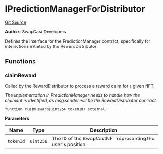 # IPredictionManagerForDistributor
[Git Source](https://github.com/s-di-cola/swapcast/blob/4b3bf884f5e8c2b3dd98a217f8f4199a2e53fc50/src/interfaces/IPredictionManagerForDistributor.sol)

**Author:**
SwapCast Developers

Defines the interface for the PredictionManager contract, specifically for interactions
initiated by the RewardDistributor.


## Functions
### claimReward

Called by the RewardDistributor to process a reward claim for a given NFT.

*The implementation in PredictionManager needs to handle how the claimant is identified,
as msg.sender will be the RewardDistributor contract.*


```solidity
function claimReward(uint256 tokenId) external;
```
**Parameters**

|Name|Type|Description|
|----|----|-----------|
|`tokenId`|`uint256`|The ID of the SwapCastNFT representing the user's position.|


